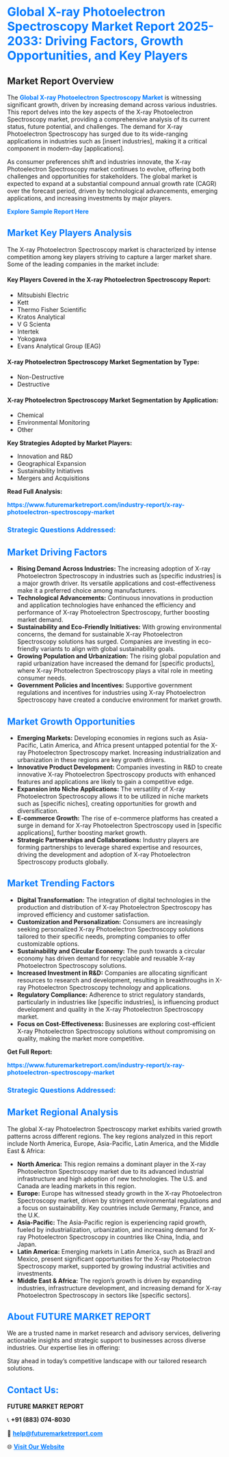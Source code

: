<h1 style="color: #007BFF;">Global X-ray Photoelectron Spectroscopy Market Report 2025-2033: Driving Factors, Growth Opportunities, and Key Players</h1>

<section id="overview">
<h2>Market Report Overview</h2>
<p>The <a href="https://www.futuremarketreport.com/industry-report/x-ray-photoelectron-spectroscopy-market" style="color: #007BFF; text-decoration: none;"><strong>Global X-ray Photoelectron Spectroscopy Market</strong></a> is witnessing significant growth, driven by increasing demand across various industries. This report delves into the key aspects of the X-ray Photoelectron Spectroscopy market, providing a comprehensive analysis of its current status, future potential, and challenges. The demand for X-ray Photoelectron Spectroscopy has surged due to its wide-ranging applications in industries such as [insert industries], making it a critical component in modern-day [applications].</p>
<p>As consumer preferences shift and industries innovate, the X-ray Photoelectron Spectroscopy market continues to evolve, offering both challenges and opportunities for stakeholders. The global market is expected to expand at a substantial compound annual growth rate (CAGR) over the forecast period, driven by technological advancements, emerging applications, and increasing investments by major players.</p>
</section>

<section id="overview">
<p><a href="https://www.futuremarketreport.com/request-sample/reportId=85542" style="color: #007BFF; text-decoration: none;"><strong>Explore Sample Report Here</strong></a></p>
</section>

<section id="key-players">
<h2 style="color: #007BFF;">Market Key Players Analysis</h2>
<p>The X-ray Photoelectron Spectroscopy market is characterized by intense competition among key players striving to capture a larger market share. Some of the leading companies in the market include:</p>
<h4>Key Players Covered in the X-ray Photoelectron Spectroscopy Report:</h4>
<ul><li>Mitsubishi Electric</li><li>Kett</li><li>Thermo Fisher Scientific</li><li>Kratos Analytical</li><li>V G Scienta</li><li>Intertek</li><li>Yokogawa</li><li>Evans Analytical Group (EAG)</li></ul>
<h4>X-ray Photoelectron Spectroscopy Market Segmentation by Type:</h4>
<ul><li>Non-Destructive</li><li>Destructive</li></ul>

<h4>X-ray Photoelectron Spectroscopy Market Segmentation by Application:</h4>
<ul><li>Chemical</li><li>Environmental Monitoring</li><li>Other</li></ul>
<p><strong>Key Strategies Adopted by Market Players:</strong></p>
<ul>
<li>Innovation and R&D</li>
<li>Geographical Expansion</li>
<li>Sustainability Initiatives</li>
<li>Mergers and Acquisitions</li>
</ul>
</section>

<section>
<p><strong>Read Full Analysis: </strong></p><a href="https://www.futuremarketreport.com/industry-report/x-ray-photoelectron-spectroscopy-market" style="color: #007BFF; text-decoration: none;"><strong>https://www.futuremarketreport.com/industry-report/x-ray-photoelectron-spectroscopy-market</strong></a>
<h3 style="color: #007BFF;">Strategic Questions Addressed:</h3>
</section>

<section id="driving-factors">
<h2 style="color: #007BFF;">Market Driving Factors</h2>
<ul>
<li><strong>Rising Demand Across Industries:</strong> The increasing adoption of X-ray Photoelectron Spectroscopy in industries such as [specific industries] is a major growth driver. Its versatile applications and cost-effectiveness make it a preferred choice among manufacturers.</li>
<li><strong>Technological Advancements:</strong> Continuous innovations in production and application technologies have enhanced the efficiency and performance of X-ray Photoelectron Spectroscopy, further boosting market demand.</li>
<li><strong>Sustainability and Eco-Friendly Initiatives:</strong> With growing environmental concerns, the demand for sustainable X-ray Photoelectron Spectroscopy solutions has surged. Companies are investing in eco-friendly variants to align with global sustainability goals.</li>
<li><strong>Growing Population and Urbanization:</strong> The rising global population and rapid urbanization have increased the demand for [specific products], where X-ray Photoelectron Spectroscopy plays a vital role in meeting consumer needs.</li>
<li><strong>Government Policies and Incentives:</strong> Supportive government regulations and incentives for industries using X-ray Photoelectron Spectroscopy have created a conducive environment for market growth.</li>
</ul>
</section>

<section id="growth-opportunities">
<h2 style="color: #007BFF;">Market Growth Opportunities</h2>
<ul>
<li><strong>Emerging Markets:</strong> Developing economies in regions such as Asia-Pacific, Latin America, and Africa present untapped potential for the X-ray Photoelectron Spectroscopy market. Increasing industrialization and urbanization in these regions are key growth drivers.</li>
<li><strong>Innovative Product Development:</strong> Companies investing in R&D to create innovative X-ray Photoelectron Spectroscopy products with enhanced features and applications are likely to gain a competitive edge.</li>
<li><strong>Expansion into Niche Applications:</strong> The versatility of X-ray Photoelectron Spectroscopy allows it to be utilized in niche markets such as [specific niches], creating opportunities for growth and diversification.</li>
<li><strong>E-commerce Growth:</strong> The rise of e-commerce platforms has created a surge in demand for X-ray Photoelectron Spectroscopy used in [specific applications], further boosting market growth.</li>
<li><strong>Strategic Partnerships and Collaborations:</strong> Industry players are forming partnerships to leverage shared expertise and resources, driving the development and adoption of X-ray Photoelectron Spectroscopy products globally.</li>
</ul>
</section>

<section id="trending-factors">
<h2 style="color: #007BFF;">Market Trending Factors</h2>
<ul>
<li><strong>Digital Transformation:</strong> The integration of digital technologies in the production and distribution of X-ray Photoelectron Spectroscopy has improved efficiency and customer satisfaction.</li>
<li><strong>Customization and Personalization:</strong> Consumers are increasingly seeking personalized X-ray Photoelectron Spectroscopy solutions tailored to their specific needs, prompting companies to offer customizable options.</li>
<li><strong>Sustainability and Circular Economy:</strong> The push towards a circular economy has driven demand for recyclable and reusable X-ray Photoelectron Spectroscopy solutions.</li>
<li><strong>Increased Investment in R&D:</strong> Companies are allocating significant resources to research and development, resulting in breakthroughs in X-ray Photoelectron Spectroscopy technology and applications.</li>
<li><strong>Regulatory Compliance:</strong> Adherence to strict regulatory standards, particularly in industries like [specific industries], is influencing product development and quality in the X-ray Photoelectron Spectroscopy market.</li>
<li><strong>Focus on Cost-Effectiveness:</strong> Businesses are exploring cost-efficient X-ray Photoelectron Spectroscopy solutions without compromising on quality, making the market more competitive.</li>
</ul>
</section>

<section>
<p><strong>Get Full Report: </strong></p><a href="https://www.futuremarketreport.com/industry-report/x-ray-photoelectron-spectroscopy-market" style="color: #007BFF; text-decoration: none;"><strong>https://www.futuremarketreport.com/industry-report/x-ray-photoelectron-spectroscopy-market</strong></a>
<h3 style="color: #007BFF;">Strategic Questions Addressed:</h3>
</section>


<section id="regional-analysis">
<h2 style="color: #007BFF;">Market Regional Analysis</h2>
<p>The global X-ray Photoelectron Spectroscopy market exhibits varied growth patterns across different regions. The key regions analyzed in this report include North America, Europe, Asia-Pacific, Latin America, and the Middle East & Africa:</p>
<ul>
<li><strong>North America:</strong> This region remains a dominant player in the X-ray Photoelectron Spectroscopy market due to its advanced industrial infrastructure and high adoption of new technologies. The U.S. and Canada are leading markets in this region.</li>
<li><strong>Europe:</strong> Europe has witnessed steady growth in the X-ray Photoelectron Spectroscopy market, driven by stringent environmental regulations and a focus on sustainability. Key countries include Germany, France, and the U.K.</li>
<li><strong>Asia-Pacific:</strong> The Asia-Pacific region is experiencing rapid growth, fueled by industrialization, urbanization, and increasing demand for X-ray Photoelectron Spectroscopy in countries like China, India, and Japan.</li>
<li><strong>Latin America:</strong> Emerging markets in Latin America, such as Brazil and Mexico, present significant opportunities for the X-ray Photoelectron Spectroscopy market, supported by growing industrial activities and investments.</li>
<li><strong>Middle East & Africa:</strong> The region’s growth is driven by expanding industries, infrastructure development, and increasing demand for X-ray Photoelectron Spectroscopy in sectors like [specific sectors].</li>
</ul>
</section>

<footer>
<h2 style="color: #007BFF;">About FUTURE MARKET REPORT</h2>
<p>We are a trusted name in market research and advisory services, delivering actionable insights and strategic support to businesses across diverse industries. Our expertise lies in offering:</p>

<p>Stay ahead in today’s competitive landscape with our tailored research solutions.</p>

<h2 style="color: #007BFF;">Contact Us:</h2>
<p><strong>FUTURE MARKET REPORT</strong></p>
<p>📞 <strong>+91 (883) 074-8030</strong></p>
<p>📧 <strong><a href="mailto:help@futuremarketreport.com" style="color: #007BFF;">help@futuremarketreport.com</a></strong></p>
<p>🌐 <strong><a href="https://www.futuremarketreport.com/" style="color: #007BFF;">Visit Our Website</a></strong></p>
</footer>